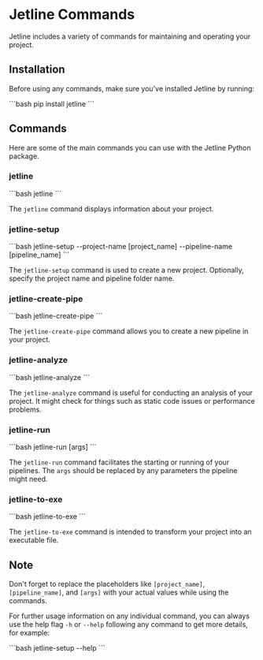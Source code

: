 # Jetline Commands

Jetline includes a variety of commands for maintaining and operating your project.

## Installation

Before using any commands, make sure you've installed Jetline by running:

\`\`\`bash
pip install jetline
\`\`\`

## Commands

Here are some of the main commands you can use with the Jetline Python package.

### jetline

\`\`\`bash
jetline
\`\`\`

The `jetline` command displays information about your project.

### jetline-setup

\`\`\`bash
jetline-setup --project-name [project_name] --pipeline-name [pipeline_name]
\`\`\`

The `jetline-setup` command is used to create a new project. Optionally, specify the project name and pipeline folder name.

### jetline-create-pipe

\`\`\`bash
jetline-create-pipe
\`\`\`

The `jetline-create-pipe` command allows you to create a new pipeline in your project.

### jetline-analyze

\`\`\`bash
jetline-analyze
\`\`\`

The `jetline-analyze` command is useful for conducting an analysis of your project. It might check for things such as static code issues or performance problems.

### jetline-run

\`\`\`bash
jetline-run [args]
\`\`\`

The `jetline-run` command facilitates the starting or running of your pipelines. The `args` should be replaced by any parameters the pipeline might need.

### jetline-to-exe

\`\`\`bash
jetline-to-exe
\`\`\`

The `jetline-to-exe` command is intended to transform your project into an executable file.

## Note

Don't forget to replace the placeholders like `[project_name]`, `[pipeline_name]`, and `[args]` with your actual values while using the commands.

For further usage information on any individual command, you can always use the help flag `-h` or `--help` following any command to get more details, for example:

\`\`\`bash
jetline-setup --help
\`\`\`